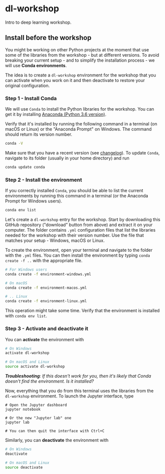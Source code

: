 # dl-workshop

Intro to deep learning workshop.

## Install before the workshop

You might be working on other Python projects at the moment that use some of the libraries from the workshop - but at different versions. To avoid breaking your current setup - and to simplify the installation process - we will use **Conda environments**.

The idea is to create a `dl-workshop` environment for the workshop that you can activate when you work on it and then deactivate to restore your original configuration.

### Step 1 - Install Conda

We will use `Conda` to install the Python libraries for the workshop. You can get it by installing [Anaconda (Python 3.6 version)][anaconda-download].

[anaconda-download]:https://www.anaconda.com/download/

Verify that it's installed by running the following command in a terminal (on macOS or Linux) or the "Anaconda Prompt" on Windows. The command should return its version number.

```bash
conda -V
```

Make sure that you have a recent version (see [changelog][conda-changelog]). To update `Conda`, navigate to its folder (usually in your home directory) and run

```bash
conda update conda
```

[conda-changelog]:https://github.com/conda/conda/blob/master/CHANGELOG.md

### Step 2 - Install the environment

If you correctly installed `Conda`, you should be able to list the current environments by running this command in a terminal (or the Anaconda Prompt for Windows users).

```bash
conda env list
```

Let's create a `dl-workshop` entry for the workshop. Start by downloading this GitHub repository ("download" button from above) and extract it on your computer. The folder contains `.yml` configuration files that list the libraries needed for the workshop with their version number. Use the file that matches your setup - Windows, macOS or Linux.

To create the environment, open your terminal and navigate to the folder with the `.yml` files. You can then install the environment by typing `conda create -f ..` with the appropriate file.

```bash
# For Windows users
conda create -f environment-windows.yml

# On macOS
conda create -f environment-macos.yml

# .. Linux
conda create -f environment-linux.yml
```

This operation might take some time. Verify that the environment is installed with `conda env list`.

### Step 3 - Activate and deactivate it

You can **activate** the environment with

```bash
# On Windows
activate dl-workshop

# On macOS and Linux
source activate dl-workshop
```

*__Troubleshooting__: If this doesn't work for you, then it's likely that Conda doesn't find the environment. Is it installed?*

Now, everything that you do from this terminal uses the libraries from the `dl-workshop` environment. To launch the Jupyter interface, type

```
# Open the Jupyter dashboard
jupyter notebook

# Or the new "Jupyter lab" one
jupyter lab

# You can then quit the interface with Ctrl+C
```

Similarly, you can **deactivate** the environment with

```bash
# On Windows
deactivate

# On macOS and Linux
source deactivate
```
